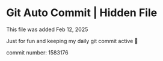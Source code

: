 # Git Auto Commit | Hidden File

This file was added Feb 12, 2025

Just for fun and keeping my daily git commit active 🤪

commit number: 1583176
